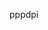 <span data-ttu-id="1c3b4-101">ppp</span><span class="sxs-lookup"><span data-stu-id="1c3b4-101">dpi</span></span>